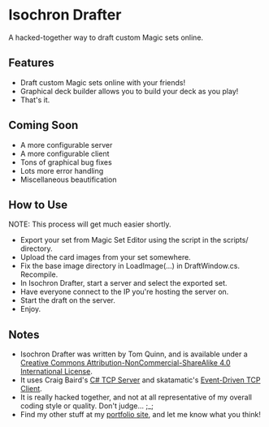 Isochron Drafter
================

A hacked-together way to draft custom Magic sets online.

## Features
* Draft custom Magic sets online with your friends!
* Graphical deck builder allows you to build your deck as you play!
* That's it.

## Coming Soon
* A more configurable server
* A more configurable client
* Tons of graphical bug fixes
* Lots more error handling
* Miscellaneous beautification

## How to Use
NOTE: This process will get much easier shortly.
* Export your set from Magic Set Editor using the script in the scripts/ directory.
* Upload the card images from your set somewhere.
* Fix the base image directory in LoadImage(...) in DraftWindow.cs. Recompile.
* In Isochron Drafter, start a server and select the exported set.
* Have everyone connect to the IP you're hosting the server on.
* Start the draft on the server.
* Enjoy.

## Notes
* Isochron Drafter was written by Tom Quinn, and is available under a [Creative Commons Attribution-NonCommercial-ShareAlike 4.0 International License](http://creativecommons.org/licenses/by-nc-sa/4.0/).
* It uses Craig Baird's [C# TCP Server](http://www.codeproject.com/Articles/488668/Csharp-TCP-Server) and skatamatic's [Event-Driven TCP Client](https://www.daniweb.com/software-development/csharp/code/422291/user-friendly-asynchronous-event-driven-tcp-client).
* It is really hacked together, and not at all representative of my overall coding style or quality. Don't judge... ;_;
* Find my other stuff at my [portfolio site](http://cargocollective.com/tomquinn), and let me know what you think!
